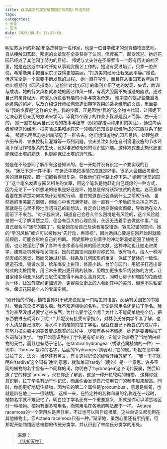 ```yaml
---
title: 自学成才的观赏植物园艺师邦妮·布洛杰特
tags:
categories:
- 专业
- 艺术
date: 2023-08-14 15:31:56
---
```


明尼苏达州的邦妮·布洛杰特是一名作家，也是一位自学成才的观赏植物园艺师。自从接触园艺起，邦妮的文章就在全美获得了认同，流传甚广，颇受欢迎。她的花园已经成了其他园丁努力的目标。
邦妮与丈夫住在圣保罗市一个颇有历史的社区里，她是在接近中年时开始从事观赏园艺工作的。她没有受过培训，只靠一腔热忱，希望能亲手把自家院子变得更加美丽。“打造美的经历让我感到平静。”她说，但这完全是一个需要不断发现的过程。
她一直在写作，而且在从事园艺数年后开始出版期刊《园艺指南》。这份针对北方园丁的季刊介绍了她的发现、失误、教训与成功。她的行文风格就和她的园艺作风一样，有着大胆而不失谦逊的幽默，通过自己的亲身经历，向他人诉说着有趣的小事与突发奇想。<!--more-->
她中意的是那些能启发她灵感的照片，以及介绍设计师如何营造出期望效果的亲身经历的文章，里面要有“我的步骤是”这样的文字。我的步骤，正是因为“我的”这个物主代词，让邦妮下定决心要用亲历的方法来学习。毕竟每个园丁的作业步骤都是因人而异、独一无二的。
她一直在检索自己发现的故事与细节（例如嫁接两种果树的实验），通过向读者解释这段经历，把实验成果和她在这一领域的已知或是已经学成的东西联系了起来。
邦妮去明尼苏达州南部见了一群农夫，他们想借鉴她的园艺思路，处理包括农田布局、害虫控制及灌溉等一系列问题。农夫关注如何在自制滴灌设施的节水环境下保证作物根系的生长，还对堆肥和蚯蚓的认识感兴趣。这种方式要比施化肥更能保证土壤的肥沃，也更能保证土壤的透气性。

她是在不经意间了解所有这些知识的，在一开始并没有设定一个要实现的目标。“迷茫不是一件坏事。在迷茫中能把事情完成就是好事。很多人会细细考量任务的艰巨程度，把一切都看得很复杂，导致他们在半路上停下来。”
她用“迷茫的园丁”这个笔名发表与园艺相关的文章，用这个笔名是她赶走自己疑虑的一种方式，因为无论下一个新想法的结果是好还是坏，她总是保持跃跃欲试的态度。迷茫意味着要在想清楚如何实施计划前就行动，要在知道自己会遇到什么之前就行动。
虽然她的审美能力很强，但她心中也充满怀疑。她一直有一个矛盾的念头挥之不去，那就是在心里不停地念叨自己的新想法，肯定会让她变得疯疯癫癫，导致她在众人面前下不来台。“对于我来说，知道自己会卷入什么困境是有风险的，这个风险就是把一切了解清楚之后，便会有巨大的心理负担，永远无法着手去做这件事。”
给自己起名叫“迷茫的园丁”，就是她在给自己及读者接受错误、容忍犯错的空间。她的“学习风格”或许可以被称为“先行动，再审视”，因为她担心要是在刚开始时就瞻前顾后，可能会影响自己的判断。
邦妮那种立刻着手的冲动带着她走遍了植物王国，也让她深刻了解了各种专业术语与经典的园艺文献。这种冲动也让她走进美学、建筑及机械等相关领域。她的花园空间是非对称式的，很有特点，给人一种浑然天成的感觉，然而又通过材质、线条及几何图形的重复，保证了整体的一致性。
建造石墙，铺设水景，给车库安上拱顶，修葺小路、台阶与园门，用锯子打造出哥特式的尖桩围篱，用旧木头做出更开阔的装饰，用增加更多水平线装饰的方式，让自家维多利亚风格的三层住宅变得不再那么高耸突兀，同时让房子和周围的花园结为一体，让室外空间更加通透，更容易让街上的人看到其中的美景，但也不失私密性，保证花园是个人的专属空间。

“刚开始的时候，植物世界对于我来说就是一门陌生的语言。阅读有关园艺的书籍时，我会完全摸不着头脑。我不知道植物的名称，无论是常用名还是拉丁学名。我当时甚至没想过要学这些东西。为什么要学这个呢？为什么不能简单地挖个坑，把东西放进去就可以了呢？”
邦妮没有接受专家指点，对林奈氏分类学不甚了解，也不太清楚自己挖坑、浇水种下的植物的拉丁学名。但就在自己不断尝试的过程中，在努力把头脑中的美景变成现实的过程中，尽管有各种不情愿，她还是要接触拉丁名词和分类学。
“你开始意识到拉丁学名是有好处的，它能让你直截了当地明白植物的天性，而且也有助于记忆。在tardiva hydrangea（绣球花属植物的一种）一词中，‘Tardiva’是种的名字，后面的‘hydrangea’则表明了它的属。”邦妮在高中学过拉丁文、法文，当然还有英文，有关这些记忆的线索开始苏醒了。
“我一下子就明白‘tardiva’这个词有‘晚’的意思，就和单词‘tardy’（晚的）是一个意思。许多不同的植物的名字里有一个同样的词，你明白了‘hydrangea’这个词代表属，然后知道了它的种是‘tardiva’，现在你还了解到，这是一种开花较晚的植物。
这样你就意识到，拉丁学名有助于你记忆，而且你会发觉自己使用它们的频率越来越高。同时，你能更好地记住植物，因为它的第二个属性是‘procumbus’，意思是匍匐，也就是趴在地上——很贴切。
这样一来，在特定种的名称和属的名称连在一起时，植物名字就不难记忆了。明白拉丁学名还有一个重要意义，那就是你可以清楚地区分一种植物。植物有很多常用名，而常用名在各地的叫法都不一样。
Actaea racemosa的一个常用名是黑升麻，不过也可以叫作蛇根草，这些单词又都能用在其他植物上。但Actaea racemosa只有一种。”渐渐地，虽然心里还有所抗拒，但邦妮开始领悟园艺植物的传统分类学，并认识到了林奈氏分类学的用处。


>**来源：**  
>[《认知天性》](https://yamaeye.github.io/docs/#/读书/学习/认知天性.md)  
